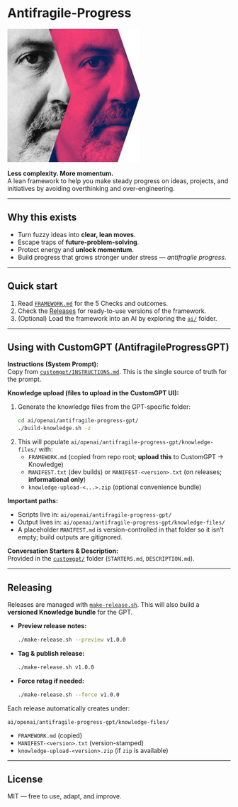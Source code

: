 # Antifragile-Progress

<img src="./assets/logo.png" alt="Antifragile-Progress Logo" width="300"/>

**Less complexity. More momentum.**  
A lean framework to help you make steady progress on ideas, projects, and initiatives by avoiding overthinking and over-engineering.

---

## Why this exists
- Turn fuzzy ideas into **clear, lean moves**.  
- Escape traps of **future-problem-solving**.  
- Protect energy and **unlock momentum**.  
- Build progress that grows stronger under stress — *antifragile progress*.  

---

## Quick start
1. Read [`FRAMEWORK.md`](./FRAMEWORK.md) for the 5 Checks and outcomes.  
2. Check the [Releases](./releases) for ready-to-use versions of the framework.  
3. (Optional) Load the framework into an AI by exploring the [`ai/`](./ai/) folder.  

---

## Using with CustomGPT (AntifragileProgressGPT)

**Instructions (System Prompt):**  
Copy from [`customgpt/INSTRUCTIONS.md`](./customgpt/INSTRUCTIONS.md). This is the single source of truth for the prompt.

**Knowledge upload (files to upload in the CustomGPT UI):**  
1) Generate the knowledge files from the GPT-specific folder:  
   ```bash
   cd ai/openai/antifragile-progress-gpt/
   ./build-knowledge.sh -z
   ```
2) This will populate `ai/openai/antifragile-progress-gpt/knowledge-files/` with:
   - `FRAMEWORK.md` (copied from repo root; **upload this** to CustomGPT → Knowledge)
   - `MANIFEST.txt` (dev builds) or `MANIFEST-<version>.txt` (on releases; **informational only**)
   - `knowledge-upload-<...>.zip` (optional convenience bundle)

**Important paths:**  
- Scripts live in: `ai/openai/antifragile-progress-gpt/`  
- Output lives in: `ai/openai/antifragile-progress-gpt/knowledge-files/`  
- A placeholder `MANIFEST.md` is version-controlled in that folder so it isn’t empty; build outputs are gitignored.

**Conversation Starters & Description:**  
Provided in the [`customgpt/`](./customgpt/) folder (`STARTERS.md`, `DESCRIPTION.md`).

---

## Releasing

Releases are managed with [`make-release.sh`](./make-release.sh). This will also build a **versioned Knowledge bundle** for the GPT.

- **Preview release notes:**  
  ```bash
  ./make-release.sh --preview v1.0.0
  ```

- **Tag & publish release:**  
  ```bash
  ./make-release.sh v1.0.0
  ```

- **Force retag if needed:**  
  ```bash
  ./make-release.sh --force v1.0.0
  ```

Each release automatically creates under:
```
ai/openai/antifragile-progress-gpt/knowledge-files/
```
- `FRAMEWORK.md` (copied)  
- `MANIFEST-<version>.txt` (version-stamped)  
- `knowledge-upload-<version>.zip` (if `zip` is available)

---

## License
MIT — free to use, adapt, and improve.
